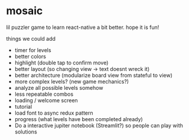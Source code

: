 # mosaic

lil puzzler game to learn react-native a bit better.
hope it is fun!

things we could add
- timer for levels
- better colors
- highlight (double tap to confirm move)
- better layout (so changing view -> text doesnt wreck it)
- better architecture (modularize board view from stateful to view)
- more complex levels? (new game mechanics?)
- analyze all possible levels somehow
- less repeatable combos
- loading / welcome screen
- tutorial
- load font to async redux pattern
- progress (what levels have been completed already)
- Do a interactive jupiter notebook (Streamlit?) so people can play with solutions